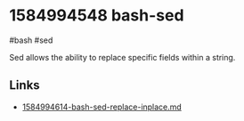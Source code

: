 # 1584994548 bash-sed
#bash #sed

Sed allows the ability to replace specific fields within a string.

## Links
- [1584994614-bash-sed-replace-inplace.md](1584994614-bash-sed-replace-inplace.md)
